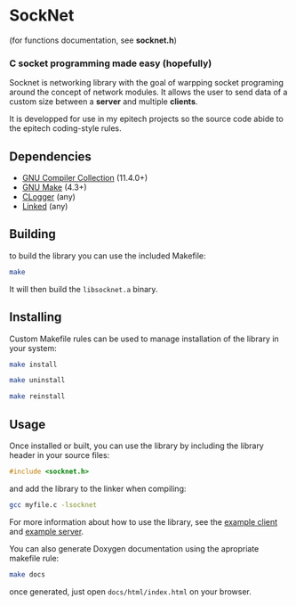 # SockNet

(for functions documentation, see **socknet.h**)

### C socket programming made easy (hopefully)

Socknet is networking library with the goal of warpping socket programing around the concept of network modules. It allows the user to send data of a custom size between a **server** and multiple **clients**.

It is developped for use in my epitech projects so the source code abide to the epitech coding-style rules.

## Dependencies

- [GNU Compiler Collection](https://gcc.gnu.org/) (11.4.0+)
- [GNU Make](https://www.gnu.org/software/make/) (4.3+)
- [CLogger](https://github.com/alexishachemi/clogger) (any)
- [Linked](https://github.com/alexishachemi/linked) (any)

## Building

to build the library you can use the included Makefile:

```sh
make
```

It will then build the `libsocknet.a` binary.

## Installing

Custom Makefile rules can be used to manage installation of the library in your system:

```sh
make install
```
```sh
make uninstall
```
```sh
make reinstall
```

## Usage

Once installed or built, you can use the library by including the library header in your source files:

```c
#include <socknet.h>
```

and add the library to the linker when compiling:

```sh
gcc myfile.c -lsocknet
```

For more information about how to use the library, see the [example client](tests/client.c) and [example server](tests/server.c).

You can also generate Doxygen documentation using the apropriate makefile rule:

```sh
make docs
```

once generated, just open `docs/html/index.html` on your browser.